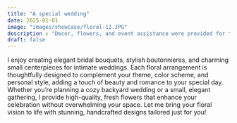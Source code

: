```yaml
---
title: "A special wedding"
date: 2025-01-01
image: "images/showcase/floral-12.JPG"
description : "Decor, flowers, and event assistance were provided for this wedding."
draft: false
---
```


I enjoy creating elegant bridal bouquets, stylish boutonnieres, and charming small centerpieces for intimate weddings. Each floral arrangement is thoughtfully designed to complement your theme, color scheme, and personal style, adding a touch of beauty and romance to your special day. Whether you’re planning a cozy backyard wedding or a small, elegant gathering, I provide high-quality, fresh flowers that enhance your celebration without overwhelming your space. Let me bring your floral vision to life with stunning, handcrafted designs tailored just for you!
